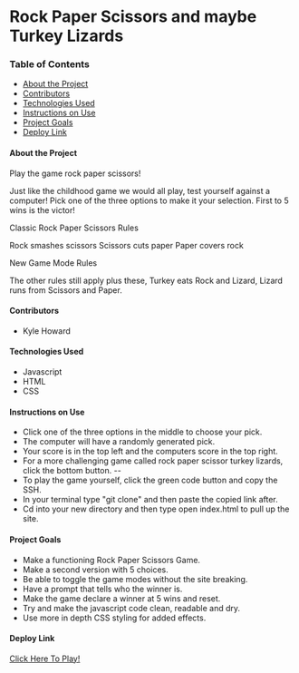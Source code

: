 # Rock Paper Scissors and maybe Turkey Lizards

### Table of Contents
- [About the Project](#about-the-project)
- [Contributors](#contributors)
- [Technologies Used](#technologies-used)
- [Instructions on Use](#instructions-on-use)
- [Project Goals](#project-goals)
- [Deploy Link](#deploy-link)

#### About the Project
Play the game rock paper scissors!

Just like the childhood game we would all play, test yourself against a computer!
Pick one of the three options to make it your selection.
First to 5 wins is the victor!

Classic Rock Paper Scissors Rules

Rock smashes scissors
Scissors cuts paper
Paper covers rock

New Game Mode Rules

The other rules still apply plus these,
Turkey eats Rock and Lizard,
Lizard runs from Scissors and Paper.

#### Contributors
 - Kyle Howard

#### Technologies Used
- Javascript
- HTML
- CSS

#### Instructions on Use
- Click one of the three options in the middle to choose your pick.
- The computer will have a randomly generated pick.
- Your score is in the top left and the computers score in the top right.
- For a more challenging game called rock paper scissor turkey lizards, click the bottom button.
--
- To play the game yourself, click the green code button and copy the SSH.
- In your terminal type "git clone" and then paste the copied link after.
- Cd into your new directory and then type open index.html to pull up the site.

#### Project Goals
- Make a functioning Rock Paper Scissors Game.
- Make a second version with 5 choices.
- Be able to toggle the game modes without the site breaking.
- Have a prompt that tells who the winner is.
- Make the game declare a winner at 5 wins and reset.
- Try and make the javascript code clean, readable and dry.
- Use more in depth CSS styling for added effects.


#### Deploy Link
 [Click Here To Play!](https://k-howard.github.io/RockPaperScissors/)
